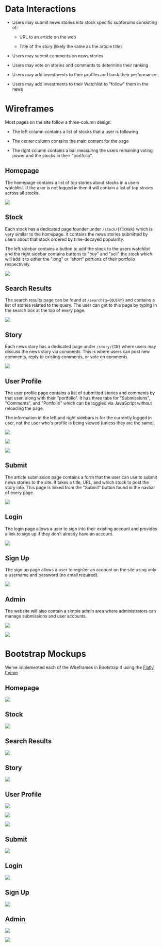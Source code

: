 # Data Interactions

* Users may submit news stories into stock specific subforums consisting of:
  
  * URL to an article on the web
  
  * Title of the story (likely the same as the article title)

* Users may submit comments on news stories

* Users may vote on stories and comments to determine their ranking

* Users may add investments to their profiles and track their performance

* Users may add investments to their Watchlist to "follow" them in the news

# Wireframes

Most pages on the site follow a three-column design:

- The left column contains a list of stocks that a user is following

- The center column contains the main content for the page

- The right column contains a bar measuring the users remaining voting power and the stocks in their "portfolio".

## Homepage

The homepage contains a list of top stories about stocks in a users watchlist. If the user is not logged in then it will contain a list of top stories across all stocks.

![](../wireframes/index_wireframe.png)

## Stock

Each stock has a dedicated page founder under `/stock/{TICKER}` which is very similar to the homepage. It contains the news stories submitted by users about that stock ordered by time-decayed popularity.

The left sidebar contains a button to add the stock to the users watchlist and the right sidebar contains buttons to "buy" and "sell" the stock which will add it to either the "long" or "short" portions of their portfolio respectively.

![](../wireframes/stock_wireframe.png)

## Search Results

The search results page can be found at `/search?q={QUERY}` and contains a list of stories related to the query. The user can get to this page by typing in the search box at the top of every page.

![](../wireframes/search-results_wireframe.png)

## Story

Each news story has a dedicated page under `/story/{ID}` where users may discuss the news story via comments. This is where users can post new comments, reply to existing comments, or vote on comments.

![](../wireframes/story_wireframe.png)

## User Profile

The user profile page contains a list of submitted stories and comments by that user, along with their "portfolio". It has three tabs for "Submissions", "Comments", and "Portfolio" which can be toggled via JavaScript without reloading the page.

The information in the left and right sidebars is for the currently logged in user, not the user who's profile is being viewed (unless they are the same).

![](../wireframes/profile_submissions_wireframe.png)

![](../wireframes/profile_comments_wireframe.png)

![](../wireframes/profile_portfolio_wireframe.png)

## Submit

The article submission page contains a form that the user can use to submit news stories to the site. It takes a title, URL, and which stock to post the story into. This page is linked from the "Submit" button found in the navbar of every page.

![](../wireframes/submit_wireframe.png)

## Login

The login page allows a user to sign into their existing account and provides a link to sign up if they don't already have an account.

![](../wireframes/login_wireframe.png)

## Sign Up

The sign up page allows a user to register an account on the site using only a username and password (no email required).

![](../wireframes/sign-up_wireframe.png)

## Admin

The website will also contain a simple admin area where administrators can manage submissions and user accounts.

![](../wireframes/admin_user_wireframe.png)

![](../wireframes/admin_submission_wireframe.png)

# Bootstrap Mockups

We've implemented each of the Wireframes in Bootstrap 4 using the [Flatly theme](https://bootswatch.com/flatly/).

## Homepage

![](../screenshots/index.png)

## Stock

![](../screenshots/stock.png)

## Search Results

![](../screenshots/search-results.png)

## Story

![](../screenshots/story.png)

## User Profile

![](../screenshots/profile_submissions.png)

![](../screenshots/profile_comments.png)

![](../screenshots/profile_portfolio.PNG)

## Submit

![](../screenshots/submit.png)

## Login

![](../screenshots/login.png)

## Sign Up

![](../screenshots/sign-up.png)

## Admin

![](../screenshots/admin_user.png)

![](../screenshots/admin_submission.png)
